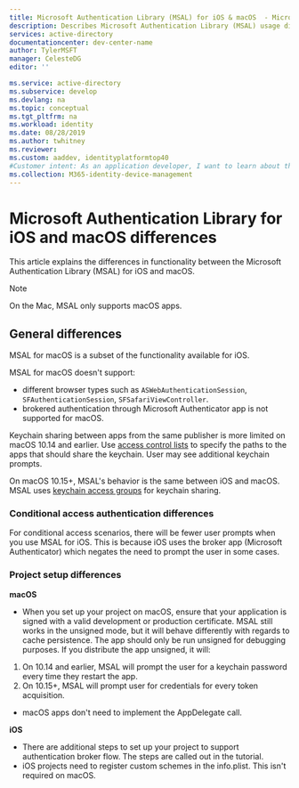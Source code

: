 ```yaml
---
title: Microsoft Authentication Library (MSAL) for iOS & macOS  - Microsoft identity platform
description: Describes Microsoft Authentication Library (MSAL) usage differences between iOS and macOS.
services: active-directory
documentationcenter: dev-center-name
author: TylerMSFT
manager: CelesteDG
editor: ''

ms.service: active-directory
ms.subservice: develop
ms.devlang: na
ms.topic: conceptual
ms.tgt_pltfrm: na
ms.workload: identity
ms.date: 08/28/2019
ms.author: twhitney
ms.reviewer: 
ms.custom: aaddev, identityplatformtop40
#Customer intent: As an application developer, I want to learn about the Microsoft Authentication Library for macOS and iOS differences so I can decide if this platform meets my application development needs and requirements.
ms.collection: M365-identity-device-management
---
```


# Microsoft Authentication Library for iOS and macOS differences

This article explains the differences in functionality between the Microsoft Authentication Library (MSAL) for iOS and macOS.

> [!NOTE]
> On the Mac, MSAL only supports macOS apps.

## General differences

MSAL for macOS is a subset of the functionality available for iOS.

MSAL for macOS doesn't support:

- different browser types such as `ASWebAuthenticationSession`, `SFAuthenticationSession`, `SFSafariViewController`.
- brokered authentication through Microsoft Authenticator app is not supported for macOS.

Keychain sharing between apps from the same publisher is more limited on macOS 10.14 and earlier. Use [access control lists](https://developer.apple.com/documentation/security/keychain_services/access_control_lists?language=objc) to specify the paths to the apps that should share the keychain. User may see additional keychain prompts.

On macOS 10.15+, MSAL's behavior is the same between iOS and macOS. MSAL uses [keychain access groups](https://developer.apple.com/documentation/security/keychain_services/keychain_items/sharing_access_to_keychain_items_among_a_collection_of_apps?language=objc) for keychain sharing. 

### Conditional access authentication differences

For conditional access scenarios, there will be fewer user prompts when you use MSAL for iOS. This is because iOS uses the broker app (Microsoft Authenticator) which negates the need to prompt the user in some cases.

### Project setup differences

**macOS**

- When you set up your project on macOS, ensure that your application is signed with a valid development or production certificate. MSAL still works in the unsigned mode, but it will behave differently with regards to cache persistence. The app should only be run unsigned for debugging purposes. If you distribute the app unsigned, it will:
1. On 10.14 and earlier, MSAL will prompt the user for a keychain password every time they restart the app.
2. On 10.15+, MSAL will prompt user for credentials for every token acquisition. 

- macOS apps don't need to implement the AppDelegate call.

**iOS**

- There are additional steps to set up your project to support authentication broker flow. The steps are called out in the tutorial.
- iOS projects need to register custom schemes in the info.plist. This isn't required on macOS.
